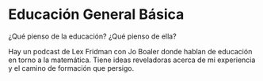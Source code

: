 # Educación General Básica
¿Qué pienso de la educación? ¿Qué pienso de ella?

Hay un podcast de Lex Fridman con Jo Boaler donde hablan de educación en torno a la matemática. Tiene ideas reveladoras acerca de mi experiencia y el camino de formación que persigo.
